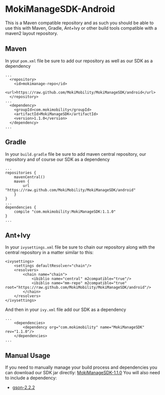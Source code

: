 MokiManageSDK-Android
=====================
This is a Maven compatible repository and as such you should be able to use this with Maven, Gradle, Ant+Ivy or other build tools compatible with a maven2 layout repository.

Maven
-----
In your `pom.xml` file be sure to add our repository as well as our SDK as a dependency
```
...
  <repository>
    <id>mokimanage-repo</id>
    <url>https://raw.github.com/MokiMobility/MokiManageSDK/android</url>
  </repository>
...
  <dependency>
    <groupId>com.mokimobility</groupId>
    <artifactId>MokiManageSDK</artifactId>
    <version>1.1.0</version>
  </dependency>
...
```

Gradle
------
In your `build.gradle` file be sure to add maven central repository, our repository and of course our SDK as a dependency
```
...
repositories {
    mavenCentral()
    maven {
        url "https://raw.github.com/MokiMobility/MokiManageSDK/android"
    }
}
...
dependencies {
    compile "com.mokimobility:MokiManageSDK:1.1.0"
}
...
```

Ant+Ivy
-------
In your `ivysettings.xml` file be sure to chain our repository along with the central repository in a matter similar to this:
```
<ivysettings>
    <settings defaultResolver="chain"/>
    <resolvers>
        <chain name="chain">
            <ibiblio name="central" m2compatible="true"/>
            <ibiblio name="mm-repo" m2compatible="true" root="https://raw.github.com/MokiMobility/MokiManageSDK/android"/>
        </chain>
    </resolvers>
</ivysettings>
```
And then in your `ivy.xml` file add our SDK as a dependency
```
...
    <dependencies>
        <dependency org="com.mokimobility" name="MokiManageSDK" rev="1.1.0"/>
    </dependencies>
...
```

Manual Usage
------------
If you need to manually manage your build process and dependencies you can download our SDK jar directly: [MokiManageSDK-1.1.0](https://raw.github.com/MokiMobility/MokiManageSDK/android/com/mokimobility/MokiManageSDK/1.1.0/MokiManageSDK-1.1.0.jar)
You will also need to include a dependency:
* [gson-2.2.2](http://repo1.maven.org/maven2/com/google/code/gson/gson/2.2.2/gson-2.2.2.jar)
